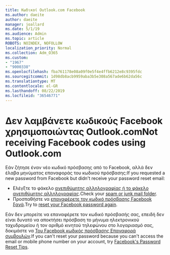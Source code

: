 ```yaml
---
title: Κωδικοί Outlook.com Facebook
ms.author: daeite
author: daeite
manager: joallard
ms.date: 5/1/19
ms.audience: Admin
ms.topic: article
ROBOTS: NOINDEX, NOFOLLOW
localization_priority: Normal
ms.collection: Adm_O365
ms.custom:
- "1967"
- "9000338"
ms.openlocfilehash: fba761178e08a09f0e5f4e4ffb6212e8c9395fdc
ms.sourcegitcommit: 1d98db8acb9959aba3b5e308a567ade6b62da56c
ms.translationtype: MT
ms.contentlocale: el-GR
ms.lasthandoff: 08/22/2019
ms.locfileid: "36546771"
---
```

# <a name="not-receiving-facebook-codes-using-outlookcom"></a><span data-ttu-id="6798d-102">Δεν λαμβάνετε κωδικούς Facebook χρησιμοποιώντας Outlook.com</span><span class="sxs-lookup"><span data-stu-id="6798d-102">Not receiving Facebook codes using Outlook.com</span></span>

<span data-ttu-id="6798d-103">Εάν ζήτησε έναν νέο κωδικό πρόσβασης από το Facebook, αλλά δεν έλαβα μηνύματος επαναφοράς του κωδικού πρόσβασης:</span><span class="sxs-lookup"><span data-stu-id="6798d-103">If you requested a new password from Facebook but didn't receive your password reset email:</span></span>

- <span data-ttu-id="6798d-104">Ελέγξτε το φάκελο [ανεπιθύμητης αλληλογραφίας ή το φάκελο ανεπιθύμητης αλληλογραφίας](https://outlook.live.com/mail/junkemail).</span><span class="sxs-lookup"><span data-stu-id="6798d-104">Check your [spam or junk mail folder](https://outlook.live.com/mail/junkemail).</span></span>
- <span data-ttu-id="6798d-105">Προσπαθήστε να [επαναφέρετε τον κωδικό πρόσβασης Facebook ξανά](https://www.facebook.com/help/213395615347144?helpref=faq_content).</span><span class="sxs-lookup"><span data-stu-id="6798d-105">Try to [reset your Facebook password again](https://www.facebook.com/help/213395615347144?helpref=faq_content).</span></span>

<span data-ttu-id="6798d-106">Εάν δεν μπορείτε να επαναφέρετε τον κωδικό πρόσβασής σας, επειδή δεν είναι δυνατό να αποκτήσει πρόσβαση το μήνυμα ηλεκτρονικού ταχυδρομείου ή τον αριθμό κινητού τηλεφώνου στο λογαριασμό σας, δοκιμάστε να [Του Facebook κωδικός πρόσβασης Επαναφορά συμβουλών](https://www.facebook.com/help/218815984812734).</span><span class="sxs-lookup"><span data-stu-id="6798d-106">If you can't reset your password because you can't access the email or mobile phone number on your account, try [Facebook's Password Reset Tips](https://www.facebook.com/help/218815984812734).</span></span>
